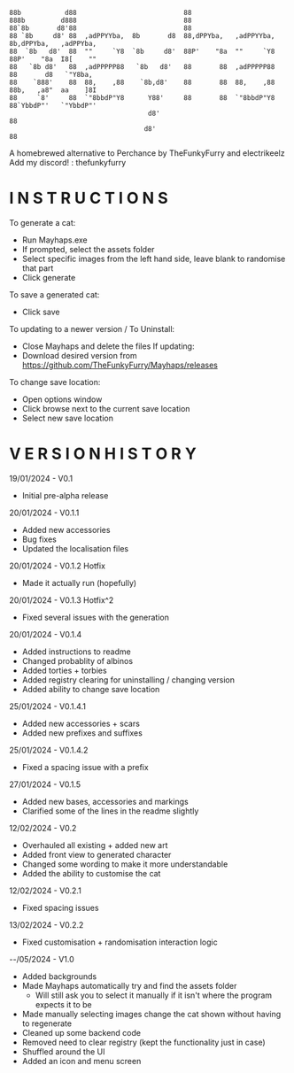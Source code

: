 
    88b           d88                           88                                               
    888b         d888                           88                                               
    88`8b       d8'88                           88                                               
    88 `8b     d8' 88  ,adPPYYba,  8b       d8  88,dPPYba,   ,adPPYYba,  8b,dPPYba,   ,adPPYba,  
    88  `8b   d8'  88  ""     `Y8  `8b     d8'  88P'    "8a  ""     `Y8  88P'    "8a  I8[    ""  
    88   `8b d8'   88  ,adPPPPP88   `8b   d8'   88       88  ,adPPPPP88  88       d8   `"Y8ba,   
    88    `888'    88  88,    ,88    `8b,d8'    88       88  88,    ,88  88b,   ,a8"  aa    ]8I  
    88     `8'     88  `"8bbdP"Y8      Y88'     88       88  `"8bbdP"Y8  88`YbbdP"'   `"YbbdP"'  
                                       d8'                               88                      
                                      d8'                                88 

A homebrewed alternative to Perchance by TheFunkyFurry and electrikeelz
Add my discord! : thefunkyfurry


# I N S T R U C T I O N S

To generate a cat:
- Run Mayhaps.exe
- If prompted, select the assets folder
- Select specific images from the left hand side, leave blank to randomise that part
- Click generate

To save a generated cat:
- Click save

To updating to a newer version / To Uninstall:
- Close Mayhaps and delete the files
If updating:
- Download desired version from https://github.com/TheFunkyFurry/Mayhaps/releases

To change save location:
- Open options window
- Click browse next to the current save location
- Select new save location


# V E R S I O N  H I S T O R Y

19/01/2024 - V0.1
- Initial pre-alpha release

20/01/2024 - V0.1.1
- Added new accessories
- Bug fixes
- Updated the localisation files

20/01/2024 - V0.1.2 Hotfix
- Made it actually run (hopefully)

20/01/2024 - V0.1.3 Hotfix^2
- Fixed several issues with the generation

20/01/2024 - V0.1.4
- Added instructions to readme
- Changed probablity of albinos
- Added torties + torbies
- Added registry clearing for uninstalling / changing version
- Added ability to change save location

25/01/2024 - V0.1.4.1
- Added new accessories + scars
- Added new prefixes and suffixes

25/01/2024 - V0.1.4.2
- Fixed a spacing issue with a prefix

27/01/2024 - V0.1.5
- Added new bases, accessories and markings
- Clarified some of the lines in the readme slightly

12/02/2024 - V0.2
- Overhauled all existing + added new art
- Added front view to generated character
- Changed some wording to make it more understandable
- Added the ability to customise the cat

12/02/2024 - V0.2.1
- Fixed spacing issues

13/02/2024 - V0.2.2
- Fixed customisation + randomisation interaction logic

--/05/2024 - V1.0
- Added backgrounds
- Made Mayhaps automatically try and find the assets folder
	- Will still ask you to select it manually if it isn't where the program expects it to be
- Made manually selecting images change the cat shown without having to regenerate
- Cleaned up some backend code
- Removed need to clear registry (kept the functionality just in case)
- Shuffled around the UI
- Added an icon and menu screen
